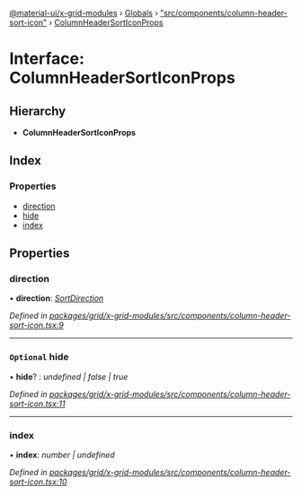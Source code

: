 [@material-ui/x-grid-modules](../README.md) › [Globals](../globals.md) › ["src/components/column-header-sort-icon"](../modules/_src_components_column_header_sort_icon_.md) › [ColumnHeaderSortIconProps](_src_components_column_header_sort_icon_.columnheadersorticonprops.md)

# Interface: ColumnHeaderSortIconProps

## Hierarchy

* **ColumnHeaderSortIconProps**

## Index

### Properties

* [direction](_src_components_column_header_sort_icon_.columnheadersorticonprops.md#direction)
* [hide](_src_components_column_header_sort_icon_.columnheadersorticonprops.md#optional-hide)
* [index](_src_components_column_header_sort_icon_.columnheadersorticonprops.md#index)

## Properties

###  direction

• **direction**: *[SortDirection](../modules/_src_models_sortmodel_.md#sortdirection)*

*Defined in [packages/grid/x-grid-modules/src/components/column-header-sort-icon.tsx:9](https://github.com/mui-org/material-ui-x/blob/02342a6/packages/grid/x-grid-modules/src/components/column-header-sort-icon.tsx#L9)*

___

### `Optional` hide

• **hide**? : *undefined | false | true*

*Defined in [packages/grid/x-grid-modules/src/components/column-header-sort-icon.tsx:11](https://github.com/mui-org/material-ui-x/blob/02342a6/packages/grid/x-grid-modules/src/components/column-header-sort-icon.tsx#L11)*

___

###  index

• **index**: *number | undefined*

*Defined in [packages/grid/x-grid-modules/src/components/column-header-sort-icon.tsx:10](https://github.com/mui-org/material-ui-x/blob/02342a6/packages/grid/x-grid-modules/src/components/column-header-sort-icon.tsx#L10)*
